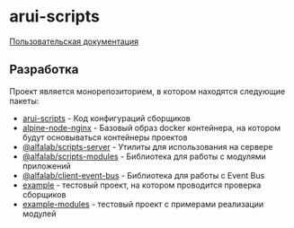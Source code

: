 arui-scripts
===

[Пользовательская документация](./packages/arui-scripts/README.md)

## Разработка
Проект является монорепозиторием, в котором находятся следующие пакеты:

- [arui-scripts](./packages/arui-scripts/) - Код конфигураций сборщиков
- [alpine-node-nginx](./packages/alpine-node-nginx/) - Базовый образ docker контейнера, на котором будут основываться контейнеры проектов
- [@alfalab/scripts-server](./packages/arui-scripts-server) - Утилиты для использования на сервере
- [@alfalab/scripts-modules](./packages/arui-scripts-modules) - Библиотека для работы с модулями приложений
- [@alfalab/client-event-bus](./packages/client-event-bus/) - Библиотека для работы c Event Bus
- [example](./packages/example) - тестовый проект, на котором проводится проверка сборщиков
- [example-modules](./packages/example-modules) - тестовый проект с примерами реализации модулей
